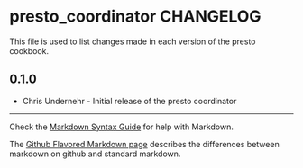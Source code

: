presto_coordinator CHANGELOG
================

This file is used to list changes made in each version of the presto cookbook.

0.1.0
-----
- Chris Undernehr - Initial release of the presto coordinator

- - -
Check the [Markdown Syntax Guide](http://daringfireball.net/projects/markdown/syntax) for help with Markdown.

The [Github Flavored Markdown page](http://github.github.com/github-flavored-markdown/) describes the differences between markdown on github and standard markdown.

